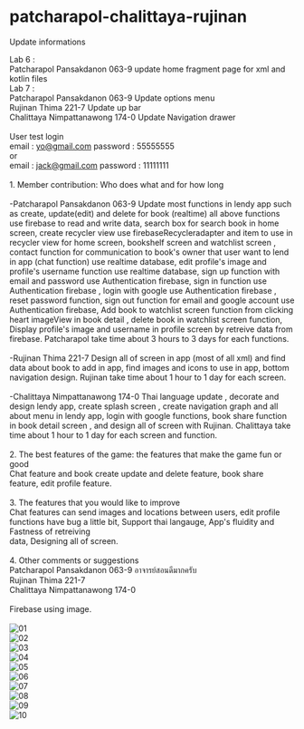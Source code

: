 # patcharapol-chalittaya-rujinan

Update informations

Lab 6 :
</br>Patcharapol Pansakdanon 063-9 update home fragment page for xml and kotlin files 
</br>Lab 7 :
</br>Patcharapol Pansakdanon 063-9 Update options menu
</br> Rujinan Thima 221-7 Update up bar
</br> Chalittaya Nimpattanawong 174-0 Update Navigation drawer
</br></br>User test login
</br>email : yo@gmail.com
password : 55555555
</br>or
</br>email : jack@gmail.com
password : 11111111
</br>
</br>1. Member contribution: Who does what and for how long
</br></br>-Patcharapol Pansakdanon 063-9 Update most functions in lendy app such as create, update(edit) and delete for book (realtime) all above functions use firebase to read and write data, search box for search book in home screen, create recycler view use firebaseRecycleradapter and item to use in recycler view for home screen, bookshelf screen and watchlist screen , contact function for communication to book's owner that user want to lend in app (chat function) use realtime database, edit profile's image and profile's username function use realtime database, sign up function with email and password use Authentication firebase, sign in function use Authentication firebase , login with google use Authentication firebase , reset password function, sign out function for email and google account use Authentication firebase, Add book to watchlist screen function from clicking heart imageView in book detail , delete book in watchlist screen function, Display profile's image and username in profile screen by retreive data from firebase. Patcharapol take time about 3 hours to 3 days for each functions.
</br></br>-Rujinan Thima 221-7 Design all of screen in app (most of all xml) and find data about book to add in app, find images and icons to use in app, bottom navigation design. Rujinan take time about 1 hour to 1 day for each screen.
</br></br>-Chalittaya Nimpattanawong 174-0 Thai language update , decorate and design lendy app, create splash screen , create navigation graph and all about menu in lendy app, login with google functions, book share function in book detail screen , and design all of screen with Rujinan. Chalittaya take time about 1 hour to 1 day for each screen and function.
</br>
</br>2. The best features of the game: the features that make the game fun or good
</br>Chat feature and book create update and delete feature, book share feature, edit profile feature.
</br>
</br>3. The features that you would like to improve
</br>Chat features can send images and locations between users, edit profile functions have bug a little bit, Support thai langauge, App's fluidity and Fastness of retreiving </br>data, Designing all of screen.
</br>
</br>4. Other comments or suggestions
</br> Patcharapol Pansakdanon 063-9 อาจารย์สอนดีมากครับ
</br> Rujinan Thima 221-7 
</br> Chalittaya Nimpattanawong 174-0
</br> 
</br> Firebase using image.
</br>
</br>![01](https://user-images.githubusercontent.com/68949619/116646000-3ccf9d00-a9a1-11eb-8611-e3ba3945d26e.PNG)
</br>![02](https://user-images.githubusercontent.com/68949619/116646006-3e00ca00-a9a1-11eb-8360-0025333899c5.PNG)
</br>![03](https://user-images.githubusercontent.com/68949619/116646011-3fca8d80-a9a1-11eb-8d81-f5a37f918d8b.PNG)
</br>![04](https://user-images.githubusercontent.com/68949619/116646014-422ce780-a9a1-11eb-999d-f0512ceafbc2.PNG)
</br>![05](https://user-images.githubusercontent.com/68949619/116646016-42c57e00-a9a1-11eb-880f-6c991304ad5c.PNG)
</br>![06](https://user-images.githubusercontent.com/68949619/116646018-43f6ab00-a9a1-11eb-96b9-42c7d700780b.PNG)
</br>![07](https://user-images.githubusercontent.com/68949619/116646023-4527d800-a9a1-11eb-982f-5c1f8295d77b.PNG)
</br>![08](https://user-images.githubusercontent.com/68949619/116646025-46590500-a9a1-11eb-8086-2cad2b10d88b.PNG)
</br>![09](https://user-images.githubusercontent.com/68949619/116646028-478a3200-a9a1-11eb-8099-64dc739b2f86.PNG)
</br>![10](https://user-images.githubusercontent.com/68949619/116646031-4822c880-a9a1-11eb-8166-c917e91e8f87.PNG)
